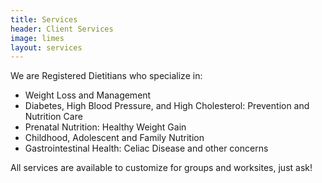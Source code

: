 ```yaml
---
title: Services
header: Client Services
image: limes
layout: services
---
```


We are Registered Dietitians who specialize in:

* Weight Loss and Management
* Diabetes, High Blood Pressure, and High Cholesterol: Prevention and Nutrition Care
* Prenatal Nutrition: Healthy Weight Gain
* Childhood, Adolescent and Family Nutrition
* Gastrointestinal Health: Celiac Disease and other concerns

All services are available to customize for groups and worksites, just ask!
